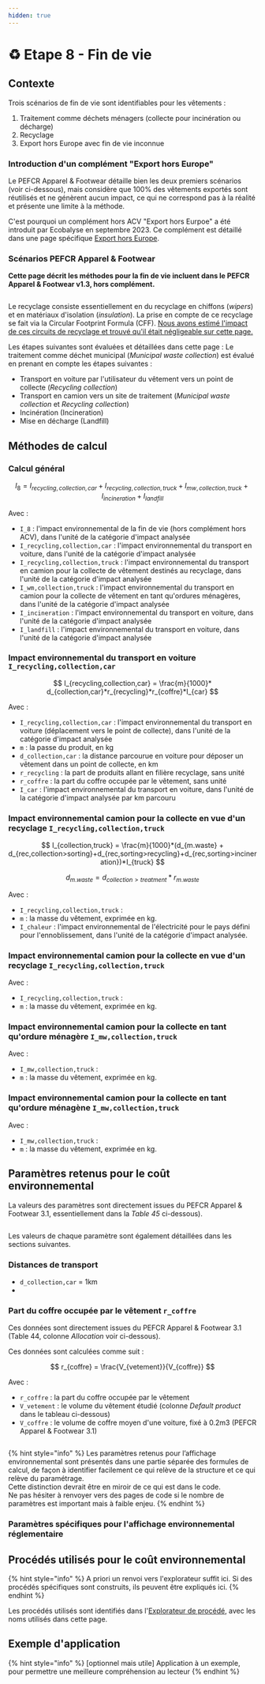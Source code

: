 ```yaml
---
hidden: true
---
```


# ♻️ Etape 8 - Fin de vie

## Contexte

Trois scénarios de fin de vie sont identifiables pour les vêtements :

1. Traitement comme déchets ménagers (collecte pour incinération ou décharge)
2. Recyclage
3. Export hors Europe avec fin de vie inconnue

### Introduction d'un complément "Export hors Europe"

Le PEFCR Apparel & Footwear détaille bien les deux premiers scénarios (voir ci-dessous), mais considère que 100% des vêtements exportés sont réutilisés et ne génèrent aucun impact, ce qui ne correspond pas à la réalité et présente une limite à la méthode.

C'est pourquoi un complément hors ACV "Export hors Eurpoe" a été introduit par Ecobalyse en septembre 2023. Ce complément est détaillé dans une page spécifique [Export hors Europe](https://fabrique-numerique.gitbook.io/ecobalyse/textile/complements-hors-acv/export-hors-europe).&#x20;

### **Scénarios** PEFCR Apparel & Footwear

**Cette page décrit les méthodes pour la fin de vie incluent dans le PEFCR Apparel & Footwear v1.3, hors complément.**

<figure><img src="../../.gitbook/assets/image (379).png" alt=""><figcaption></figcaption></figure>

Le recyclage consiste essentiellement en du recyclage en chiffons (_wipers_) et en matériaux d'isolation (_insulation_). La prise en compte de ce recyclage se fait via la Circular Footprint Formula (CFF). [Nous avons estimé l'impact de ces circuits de recyclage et trouvé qu'il était négligeable sur cette page.](https://fabrique-numerique.gitbook.io/ecobalyse/textile/cycle-de-vie-des-produits-textiles/etape-1-matieres/circular-footprint-formula-cff-matiere-1)

Les étapes suivantes sont évaluées et détaillées dans cette page : Le traitement comme déchet municipal (_Municipal waste collection_) est évalué en prenant en compte les étapes suivantes :

* Transport en voiture par l'utilisateur du vêtement vers un point de collecte (_Recycling collection_)
* Transport en camion vers un site de traitement (_Municipal waste collection_ et _Recycling collection_)
* Incinération (Incineration)
* Mise en décharge (Landfill)

## Méthodes de calcul

### Calcul général

$$
I_{8} = I_{recycling,collection,car} + I_{recycling,collection,truck}+ I_{mw,collection,truck}+I_{incineration}+I_{landfill}
$$

Avec :

* `I_8` : l'impact environnemental de la fin de vie (hors complément hors ACV), dans l'unité de la catégorie d'impact analysée
* `I_recycling,collection,car` :  l'impact environnemental du transport en voiture, dans l'unité de la catégorie d'impact analysée
* `I_recycling,collection,truck` :  l'impact environnemental du transport en camion pour la collecte de vêtement destinés au recyclage, dans l'unité de la catégorie d'impact analysée
* `I_wm,collection,truck` :  l'impact environnemental du transport en camion pour la collecte de vêtement en tant qu'ordures ménagères, dans l'unité de la catégorie d'impact analysée
* `I_incineration` :  l'impact environnemental du transport en voiture, dans l'unité de la catégorie d'impact analysée
* `I_landfill` :  l'impact environnemental du transport en voiture, dans l'unité de la catégorie d'impact analysée

### Impact environnemental du transport en voiture `I_recycling,collection,car`

$$
I_{recycling,collection,car} =  \frac{m}{1000}* d_{collection,car}*r_{recycling}*r_{coffre}*I_{car}
$$

Avec :

* `I_recycling,collection,car` :  l'impact environnemental du transport en voiture (déplacement vers le point de collecte), dans l'unité de la catégorie d'impact analysée
* `m` : la passe du produit, en kg
* `d_collection,car` : la distance parcourue en voiture pour déposer un vêtement dans un point de collecte, en km
* `r_recycling` : la part de produits allant en filière recyclage, sans unité
* `r_coffre` : la part du coffre occupée par le vêtement, sans unité
* `I_car` : l'impact environnemental du transport en voiture, dans l'unité de la catégorie d'impact analysée par km parcouru

### Impact environnemental camion pour la collecte en vue d'un recyclage `I_recycling,collection,truck`

$$
I_{collection,truck} = \frac{m}{1000}*(d_{m.waste} + d_{rec,collection>sorting}+d_{rec,sorting>recycling}+d_{rec,sorting>incineration})*I_{truck}
$$

$$
d_{m.waste} =d_{collection>treatment}*r_{m.waste}
$$

Avec :

* `I_recycling,collection,truck` :&#x20;
* `m` : la masse du vêtement, exprimée en kg.
* `I_chaleur` : l'impact environnemental de l'électricité pour le pays défini pour l'ennoblissement, dans l'unité de la catégorie d'impact analysée.

### Impact environnemental camion pour la collecte en vue d'un recyclage `I_recycling,collection,truck`

Avec :

* `I_recycling,collection,truck` :&#x20;
* `m` : la masse du vêtement, exprimée en kg.

### Impact environnemental camion pour la collecte en tant qu'ordure ménagère `I_mw,collection,truck`

Avec :

* `I_mw,collection,truck` :&#x20;
* `m` : la masse du vêtement, exprimée en kg.

### Impact environnemental camion pour la collecte en tant qu'ordure ménagène `I_mw,collection,truck`

Avec :

* `I_mw,collection,truck` :&#x20;
* `m` : la masse du vêtement, exprimée en kg.

## Paramètres retenus pour le coût environnemental

La valeurs des paramètres sont directement issues du PEFCR Apparel & Footwear 3.1, essentiellement dans la _Table 45_ ci-dessous).

<figure><img src="../../.gitbook/assets/Capture d&#x27;écran 2025-09-25 171126.png" alt=""><figcaption></figcaption></figure>

Les valeurs de chaque paramètre sont également détaillées dans les sections suivantes.

### Distances de transport

* `d_collection,car` = 1km
*

### Part du coffre occupée par le vêtement `r_coffre`

Ces données sont directement issues du PEFCR Apparel & Footwear 3.1 (Table 44, colonne _Allocation_ voir ci-dessous).

Ces données sont calculées comme suit :

$$
r_{coffre} = \frac{V_{vetement}}{V_{coffre}}
$$

Avec :

* `r_coffre` : la part du coffre occupée par le vêtement
* `V_vetement` : le volume du vêtement étudié (colonne _Default product_ dans le tableau ci-dessous)
* `V_coffre` : le volume de coffre moyen d'une voiture, fixé à 0.2m3 (PEFCR Apparel & Footwear 3.1)

<figure><img src="../../.gitbook/assets/image (378).png" alt=""><figcaption></figcaption></figure>



{% hint style="info" %}
Les paramètres retenus pour l’affichage environnemental sont présentés dans une partie séparée des formules de calcul, de façon à identifier facilement ce qui relève de la structure et ce qui relève du paramétrage.\
Cette distinction devrait être en miroir de ce qui est dans le code.\
Ne pas hésiter à renvoyer vers des pages de code si le nombre de paramètres est important mais à faible enjeu.
{% endhint %}

### Paramètres spécifiques pour l'affichage environnemental réglementaire



## Procédés utilisés pour le coût environnemental

{% hint style="info" %}
A priori un renvoi vers l'explorateur suffit ici. Si des procédés spécifiques sont construits, ils peuvent être expliqués ici.
{% endhint %}

Les procédés utilisés sont identifiés dans l'[Explorateur de procédé](https://ecobalyse.beta.gouv.fr/#/explore/textile/textile-processes), avec les noms utilisés dans cette page.

## Exemple d'application

{% hint style="info" %}
\[optionnel mais utile] Application à un exemple, pour permettre une meilleure compréhension au lecteur
{% endhint %}

